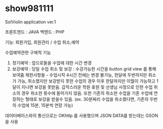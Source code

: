 # show981111
SolViolin application ver.1

프론트엔드 : JAVA
백엔드 : PHP 

기능: 회원가입, 회원관리 / 수업 취소,예약

수업예약관련 구체적 기능 
1. 정기예약 : 앞으로들을 수업에 대한 시간 변경
2. 보강예약 : 당일 수업 취소 및 보강 : 수강가능한 시간을 button grid view 를 통해 보여줌
제한사항들 - 수업시작 4시간 전에는 변경 불가능, 한달에 두번까지만 취소가 가능, 취소했지만 보강받지 못한 수업의 경우
이후 한달까지만 이월이 가능하고 1달이 지나면 보강을 못받음. 갑작스러운 학원 휴원 및 선생님 사정으로 인한 수업 취소의 경우 
취소한 횟수에 들어가지 않음. 
또한 기존의 취소한 수업을 기존 수업에 연장하는 형태로 보강을 받을수 있음.
(ex. 30분짜리 수업을 취소했다면, 기존의 두번의 수업에 15분, 15분씩 연장 가능) 


데이터베이스와의 통신으로는 OKhttp 를 사용했으며 JSON DATA를 받는데는 GSON 을 사용
